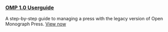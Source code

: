 
### [OMP 1.0 Userguide](https://web.archive.org/web/20150905194550/https://pkp.sfu.ca/wiki/index.php/OMP_Userguide)

A step-by-step guide to managing a press with the legacy version of Open Monograph Press. [View now](https://web.archive.org/web/20150905194550/https://pkp.sfu.ca/wiki/index.php/OMP_Userguide)
